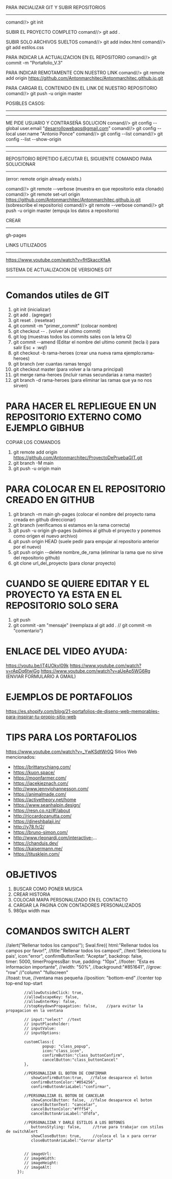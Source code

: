 PARA INICIALIZAR GIT Y SUBIR REPOSITORIOS
*****************************************
comand//> git init

SUBIR EL PROYECTO COMPLETO
comand//> git add .

SUBIR SOLO ARCHIVOS SUELTOS
comand//> git add index.html
comand//> git add estilos.css

PARA INDICAR LA ACTUALIZACION EN EL REPOSITORIO
comand//> git commit -m "Portafolio_V.3"

PARA INDICAR REMOTAMENTE CON NUESTRO LINK
comand//> git remote add origin https://github.com/Antonmarchitec/Antonmarchitec.github.io.git

PARA CARGAR EL CONTENIDO EN EL LINK DE NUESTRO REPOSITORIO
comand//> git push -u origin master



POSIBLES CASOS:
****************************************************************
*************************************************************
ME PIDE USUARIO Y CONTRASEÑA SOLUCION
comand//> git config --global user.email "desarrollowebaps@gmail.com"
comand//> git config --local user.name "Antonio Ponce"
comand//> git config --list
comand//> git config --list --show-origin
*************************************************************
*************************************************************

REPOSITORIO REPETIDO EJECUTAR EL SIGUIENTE COMANDO PARA SOLUCIONAR
**************************************************
(error: remote origin already exists.)

comand//> git remote --verbose  (muestra en que repositorio esta clonado)
comand//> git remote set-url origin https://github.com/Antonmarchitec/Antonmarchitec.github.io.git   (sobrescribe el repositorio)
comand//> git remote --verbose
comand//> git push -u origin master   (empuja los datos a repositorio)

CREAR
******
gh-pages



LINKS UTILIZADOS
****************
https://www.youtube.com/watch?v=fHSkaccKfaA



SISTEMA DE ACTUALIZACION DE VERSIONES GIT
*****************************************

# Comandos utiles de GIT
1. git init                         (inicializar)
2. git add .                        (agregar)
3. git reset .                      (resetear)
4. git commit -m "primer_commit"    (colocar nombre)
5. git checkout -- .                (volver al ultimo commit)
6. git log                          (muestras todos los commits sales con la letra Q)
7. git commit --amend         (Editar el nombre del ultimo commit (tecla i) para salir Esc + :wq!)
8. git checkout -b rama-heroes      (crear una nueva rama ejemplo:rama-heroes)
9. git branch                       (ver cuantas ramas tengo)
10. git checkout master             (para volver a la rama principal) 
11. git merge rama-heroes           (incluir ramas secundarias a rama master)  
12. git branch -d rama-heroes       (para eliminar las ramas que ya no nos sirven)

# PARA HACER EL REPLIEGUE EN UN REPOSITORIO EXTERNO COMO EJEMPLO GIBHUB
  COPIAR LOS COMANDOS 
  1. git remote add origin https://github.com/Antonmarchitec/ProyectoDePruebaGIT.git
  2. git branch -M main
  3. git push -u origin main


# PARA COLOCAR EN EL REPOSITORIO CREADO EN GITHUB
  1. git branch -m main gh-pages                 (colocar el nombre del proyecto rama creada en github direccionar)
  2. git branch                                  (verificamos si estamos en la rama correcta)
  3. git push -u origin gh-pages                 (subimos al github el proyecto y ponemos como origen el nuevo archivo)
  4. git push origin HEAD                        (suele pedir para empujar al repositorio anterior por el nuevo)                       
  5. git push origin --delete nombre_de_rama     (eliminar la rama que no sirve del repositorio github)
  6. git clone url_del_proyecto                  (para clonar proyecto)
# CUANDO SE QUIERE EDITAR Y EL PROYECTO YA ESTA EN EL REPOSITORIO SOLO SERA 
  1. git push
  2. git commit -am "mensaje"     (reemplaza al git add . // git commit -m "comentario")

  # ENLACE DEL VIDEO AYUDA:
  https://youtu.be/iT4UOkyI09k
  https://www.youtube.com/watch?v=rApDq6twjGg
  https://www.youtube.com/watch?v=aUeAp5WG6Rg  (ENVIAR FORMULARIO A GMAIL)



  # EJEMPLOS DE PORTAFOLIOS
  https://es.shopify.com/blog/21-portafolios-de-diseno-web-memorables-para-inspirar-tu-propio-sitio-web


  # TIPS PARA LOS PORTAFOLIOS 
  https://www.youtube.com/watch?v=_YwKSdtWr0Q
  Sitios Web mencionados:
* https://brittanychiang.com/
* https://kuon.space/
* https://moonfarmer.com/
* https://jacekjeznach.com/
* http://www.jennyjohannesson.com/
* https://animalmade.com/
* https://activetheory.net/home
* https://www.seanhalpin.design/
* https://resn.co.nz/#!/about
* http://riccardozanutta.com/
* https://dineshbalaji.in/
* http://y78.fr/2/
* https://bruno-simon.com/
* http://www.rleonardi.com/interactive-...
* https://chandujs.dev/
* https://kaisermann.me/
* https://titusklein.com/

# OBJETIVOS
  1. BUSCAR COMO PONER MUSICA 
  2. CREAR HISTORIA
  3. COLOCAR MAPA PERSONALIZADO EN EL CONTACTO
  4. CARGAR LA PAGINA CON CONTADORES PERSONALIZADOS
  5. 980px width max







# COMANDOS SWITCH ALERT
  //alert("Rellenar todos los campos!");
        Swal.fire({
            html:"<h class='texto'>Rellenar todos los campos por favor!</h3>",
            //title:"Rellenar todos los campos!",
            //text:'Selecciona tu pais',
            icon:"error",
            confirmButtonText: "Aceptar",
            backdrop: false,  
            timer: 5000,
        	timerProgressBar: true,
            padding: "10px",
            //footer: "<span class=''>Esta es informacion importante</span>",
	        //width: "50%", 
	        //background:"#851641",
	        //grow: "row"             //"column" "fullscreen"  
	        //toast: true,  //ventana mas pequeña
	        //position: "bottom-end"  //center   top    top-end   top-start

	        //allowOutsideClick: true,
        	//allowEscapeKey: false,
         	//allowEnterKey: false,
            //stopKeydownPropagation: false,    //para evitar la propagacion en la ventana

            // input:"select"  //text
            // inputPlaceholder:
            // inputValue:
            // inputOptions:
            
            customClass:{
                 	popup: "class_popup",
                 	icon:"class_icon",
                    confirmButton:"class_buttonConfirm",
                  	cancelButton:"class_buttonCancel"
            },
            
            //PERSONALIZAR EL BOTON DE CONFIRMAR 
               showConfirmButton:true,   //false desaparece el boton
               confirmButtonColor:"#054256",
               confirmButtonAriaLabel:"confirmar",
            
            //PERSONALIZAR EL BOTON DE CANCELAR 
               showCancelButton: false,  //false desaparece el boton
               cancelButtonText: "cancelar",
               cancelButtonColor:"#fff54",
               cancelButtonAriaLabel:"dfdfa",

            //PERSONALIZAR Y DARLE ESTILOS A LOS BOTONES 
               buttonsStyling: false,     //true para trabajar con stilos de switchAlert
               showCloseButton: true,     //coloca el la x para cerrar
               closeButtonAriaLabel:"Cerrar alerta"


            // imageUrl:
            // imageWidth:
            // imageHeight:
            // imageAlt:     
         });  